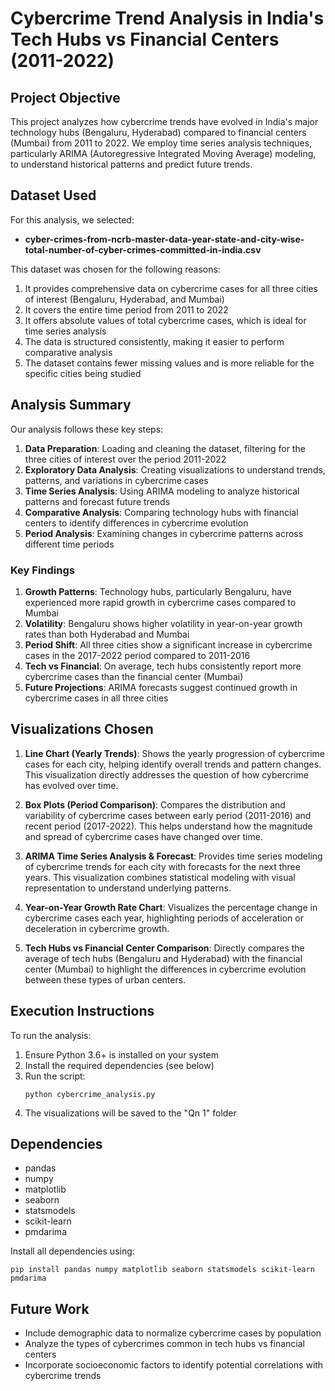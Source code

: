 # Cybercrime Trend Analysis in India's Tech Hubs vs Financial Centers (2011-2022)

## Project Objective

This project analyzes how cybercrime trends have evolved in India's major technology hubs (Bengaluru, Hyderabad) compared to financial centers (Mumbai) from 2011 to 2022. We employ time series analysis techniques, particularly ARIMA (Autoregressive Integrated Moving Average) modeling, to understand historical patterns and predict future trends.

## Dataset Used

For this analysis, we selected:
- **cyber-crimes-from-ncrb-master-data-year-state-and-city-wise-total-number-of-cyber-crimes-committed-in-india.csv**

This dataset was chosen for the following reasons:
1. It provides comprehensive data on cybercrime cases for all three cities of interest (Bengaluru, Hyderabad, and Mumbai)
2. It covers the entire time period from 2011 to 2022
3. It offers absolute values of total cybercrime cases, which is ideal for time series analysis
4. The data is structured consistently, making it easier to perform comparative analysis
5. The dataset contains fewer missing values and is more reliable for the specific cities being studied

## Analysis Summary

Our analysis follows these key steps:

1. **Data Preparation**: Loading and cleaning the dataset, filtering for the three cities of interest over the period 2011-2022
2. **Exploratory Data Analysis**: Creating visualizations to understand trends, patterns, and variations in cybercrime cases
3. **Time Series Analysis**: Using ARIMA modeling to analyze historical patterns and forecast future trends
4. **Comparative Analysis**: Comparing technology hubs with financial centers to identify differences in cybercrime evolution
5. **Period Analysis**: Examining changes in cybercrime patterns across different time periods

### Key Findings

1. **Growth Patterns**: Technology hubs, particularly Bengaluru, have experienced more rapid growth in cybercrime cases compared to Mumbai
2. **Volatility**: Bengaluru shows higher volatility in year-on-year growth rates than both Hyderabad and Mumbai
3. **Period Shift**: All three cities show a significant increase in cybercrime cases in the 2017-2022 period compared to 2011-2016
4. **Tech vs Financial**: On average, tech hubs consistently report more cybercrime cases than the financial center (Mumbai)
5. **Future Projections**: ARIMA forecasts suggest continued growth in cybercrime cases in all three cities

## Visualizations Chosen

1. **Line Chart (Yearly Trends)**: Shows the yearly progression of cybercrime cases for each city, helping identify overall trends and pattern changes. This visualization directly addresses the question of how cybercrime has evolved over time.

2. **Box Plots (Period Comparison)**: Compares the distribution and variability of cybercrime cases between early period (2011-2016) and recent period (2017-2022). This helps understand how the magnitude and spread of cybercrime cases have changed over time.

3. **ARIMA Time Series Analysis & Forecast**: Provides time series modeling of cybercrime trends for each city with forecasts for the next three years. This visualization combines statistical modeling with visual representation to understand underlying patterns.

4. **Year-on-Year Growth Rate Chart**: Visualizes the percentage change in cybercrime cases each year, highlighting periods of acceleration or deceleration in cybercrime growth.

5. **Tech Hubs vs Financial Center Comparison**: Directly compares the average of tech hubs (Bengaluru and Hyderabad) with the financial center (Mumbai) to highlight the differences in cybercrime evolution between these types of urban centers.

## Execution Instructions

To run the analysis:

1. Ensure Python 3.6+ is installed on your system
2. Install the required dependencies (see below)
3. Run the script:
   ```
   python cybercrime_analysis.py
   ```
4. The visualizations will be saved to the "Qn 1" folder

## Dependencies

- pandas
- numpy
- matplotlib
- seaborn
- statsmodels
- scikit-learn
- pmdarima

Install all dependencies using:
```
pip install pandas numpy matplotlib seaborn statsmodels scikit-learn pmdarima
```

## Future Work

- Include demographic data to normalize cybercrime cases by population
- Analyze the types of cybercrimes common in tech hubs vs financial centers
- Incorporate socioeconomic factors to identify potential correlations with cybercrime trends
